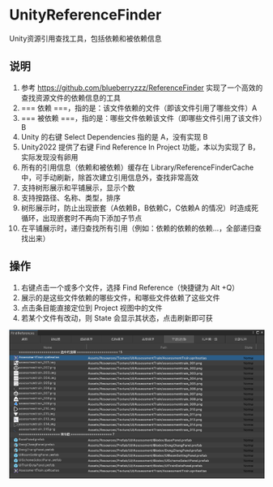 # UnityReferenceFinder
Unity资源引用查找工具，包括依赖和被依赖信息
## 说明
1. 参考 https://github.com/blueberryzzz/ReferenceFinder 实现了一个高效的查找资源文件的依赖信息的工具
2. === 依赖 ===，指的是：该文件依赖的文件（即该文件引用了哪些文件）A 
3. === 被依赖 ===，指的是：哪些文件依赖该文件（即哪些文件引用了该文件）B
4. Unity 的右键 Select Dependencies 指的是 A，没有实现 B
5. Unity2022 提供了右键 Find Reference In Project 功能，本以为实现了 B，实际发现没有卵用
6. 所有的引用信息（依赖和被依赖）缓存在 Library/ReferenceFinderCache 中，可手动刷新，除首次建立引用信息外，查找非常高效
7. 支持树形展示和平铺展示，显示个数
8. 支持按路径、名称、类型，排序
9. 树形展示时，防止出现嵌套（A依赖B，B依赖C，C依赖A 的情况）时造成死循环，出现嵌套时不再向下添加子节点
10. 在平铺展示时，递归查找所有引用（例如：依赖的依赖的依赖...，全部递归查找出来）
## 操作
1. 右键点击一个或多个文件，选择 Find Reference（快捷键为 Alt +Q）
2. 展示的是这些文件依赖的哪些文件，和哪些文件依赖了这些文件
3. 点击条目能直接定位到 Project 视图中的文件
4. 若某个文件有改动，则 State 会显示其状态，点击刷新即可获


![示意图](./window.png)
   

